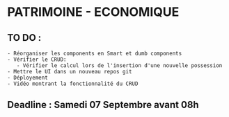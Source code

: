 # PATRIMOINE - ECONOMIQUE

## TO DO :

    - Réorganiser les components en Smart et dumb components
    - Vérifier le CRUD:
       - Vérifier le calcul lors de l'insertion d'une nouvelle possession
    - Mettre le UI dans un nouveau repos git
    - Déployement
    - Vidéo montrant la fonctionnalité du CRUD

## Deadline : Samedi 07 Septembre avant 08h
